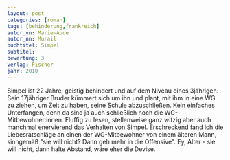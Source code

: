 ```yaml
---
layout: post
categories: [roman]
tags: [behinderung,frankreich]
autor_vn: Marie-Aude
autor_nn: Murail
buchtitel: Simpel
subtitel:
bewertung: 3
verlag: Fischer
jahr: 2010
---
```


Simpel ist 22 Jahre, geistig behindert und auf dem Niveau eines 3jährigen. Sein 17jähriger Bruder kümmert sich um ihn und plant, mit ihm in eine WG zu ziehen, um Zeit zu haben, seine Schule abzuschließen. Kein einfaches Unterfangen, denn da sind ja auch schließlich noch die WG-Mitbewohner:innen.
Fluffig zu lesen, stellenweise ganz witzig aber auch manchmal enervierend das Verhalten von Simpel. Erschreckend fand ich die Liebesratschläge an einen der WG-Mitbewohner von einem älteren Mann, sinngemäß "sie will nicht? Dann geh mehr in die Offensive". Ey, Alter - sie will nicht, dann halte Abstand, wäre eher die Devise.